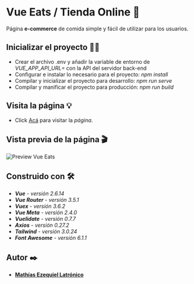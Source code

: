 # Vue Eats / Tienda Online 🚀
Página **e-commerce** de comida simple y fácil de utilizar para los usuarios. 

## Inicializar el proyecto 👨‍💻
- Crear el archivo .env y añadir la variable de entorno de _VUE_APP_API_URL=_ con la API del servidor back-end
- Configurar e instalar lo necesario para el proyecto: _npm install_
- Compilar y inicializar el proyecto para desarrollo: _npm run serve_
- Compilar y manificar el proyecto para producción: _npm run build_

## Visita la página 💡
- Click [Acá]() para visitar la _página_.

## Vista previa de la página 🎬
![Preview Vue Eats](vue-eats-preview.gif)

## Construido con 🛠️
- **_Vue_** - _versión 2.6.14_
- **_Vue Router_** - _versión 3.5.1_
- **_Vuex_** - _versión 3.6.2_
- **_Vue Meta_** - _versión 2.4.0_
- **_Vuelidate_** - _versión 0.7.7_
- **_Axios_** - _versión 0.27.2_
- **_Tailwind_** - _versión 3.0.24_
- **_Font Awesome_** - _versión 6.1.1_

## Autor ✒️
- [**Mathías Ezequiel Latrónico**](https://github.com/mathiezelat)
